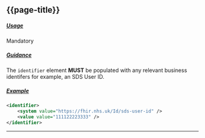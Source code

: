 ## {{page-title}}

<h5><ins>Usage</ins></h5>

<span class="mro-circle mandatory" title="Mandatory"></span> Mandatory

<h5><ins>Guidance</ins></h5>

The `identifier` element **MUST** be populated with any relevant business identifers for example, an SDS User ID.

<h5><ins>Example</ins></h5>

```xml
<identifier>
    <system value="https://fhir.nhs.uk/Id/sds-user-id" />
    <value value="111122223333" />
</identifier>
```

---